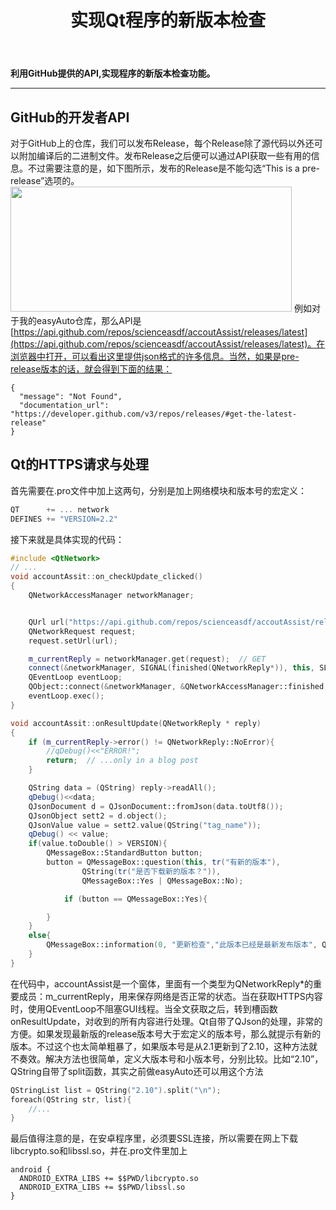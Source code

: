 ﻿---
title: 实现Qt程序的新版本检查
categories:
- Programming
tags:
- 网络 
- 安卓开发 
- Qt 
updated: 2018-12-17 
---
<script type="text/x-mathjax-config">
  		MathJax.Hub.Config({tex2jax: {inlineMath: [['$','$'], ['\\(','\\)']]},
  							TeX: { equationNumbers: {  autoNumber: "AMS"  },
     							   extensions: ["AMSmath.js"]}
  		});
		</script>
 <script type="text/javascript" src="https://cdn.mathjax.org/mathjax/latest/MathJax.js?config=TeX-AMS-MML_HTMLorMML"></script>
**利用GitHub提供的API,实现程序的新版本检查功能。**

---

## GitHub的开发者API
对于GitHub上的仓库，我们可以发布Release，每个Release除了源代码以外还可以附加编译后的二进制文件。发布Release之后便可以通过API获取一些有用的信息。不过需要注意的是，如下图所示，发布的Release是不能勾选“This is a pre-release”选项的。
<img src="{{ site.url }}/assets//blog_images/release.png" width="450px" height="200px"/>
例如对于我的easyAuto仓库，那么API是[https://api.github.com/repos/scienceasdf/accoutAssist/releases/latest](https://api.github.com/repos/scienceasdf/accoutAssist/releases/latest)。在浏览器中打开，可以看出这里提供json格式的许多信息。当然，如果是pre-release版本的话，就会得到下面的结果：
```
{
  "message": "Not Found",
  "documentation_url": "https://developer.github.com/v3/repos/releases/#get-the-latest-release"
}
```
## Qt的HTTPS请求与处理
首先需要在.pro文件中加上这两句，分别是加上网络模块和版本号的宏定义：
```c++
QT      += ... network
DEFINES += "VERSION=2.2"
```
接下来就是具体实现的代码：
```c++
#include <QtNetwork>
// ...
void accountAssit::on_checkUpdate_clicked()
{
    QNetworkAccessManager networkManager;


    QUrl url("https://api.github.com/repos/scienceasdf/accoutAssist/releases/latest");
    QNetworkRequest request;
    request.setUrl(url);

    m_currentReply = networkManager.get(request);  // GET
    connect(&networkManager, SIGNAL(finished(QNetworkReply*)), this, SLOT(onResultUpdate(QNetworkReply*)));
    QEventLoop eventLoop;
    QObject::connect(&networkManager, &QNetworkAccessManager::finished, &eventLoop, &QEventLoop::quit);
    eventLoop.exec();
}

void accountAssit::onResultUpdate(QNetworkReply * reply)
{
    if (m_currentReply->error() != QNetworkReply::NoError){
        //qDebug()<<"ERROR!";
        return;  // ...only in a blog post
    }

    QString data = (QString) reply->readAll();
    qDebug()<<data;
    QJsonDocument d = QJsonDocument::fromJson(data.toUtf8());
    QJsonObject sett2 = d.object();
    QJsonValue value = sett2.value(QString("tag_name"));
    qDebug() << value;
    if(value.toDouble() > VERSION){
        QMessageBox::StandardButton button;
        button = QMessageBox::question(this, tr("有新的版本"),
                QString(tr("是否下载新的版本？")),
                QMessageBox::Yes | QMessageBox::No);

            if (button == QMessageBox::Yes){

        }
    }
    else{
        QMessageBox::information(0, "更新检查","此版本已经是最新发布版本", QMessageBox::Yes);
    }
}
```
在代码中，accountAssist是一个窗体，里面有一个类型为QNetworkReply*的重要成员：m_currentReply，用来保存网络是否正常的状态。当在获取HTTPS内容时，使用QEventLoop不阻塞GUI线程。当全文获取之后，转到槽函数onResultUpdate，对收到的所有内容进行处理。Qt自带了QJson的处理，非常的方便。如果发现最新版的release版本号大于宏定义的版本号，那么就提示有新的版本。不过这个也太简单粗暴了，如果版本号是从2.1更新到了2.10，这种方法就不奏效。解决方法也很简单，定义大版本号和小版本号，分别比较。比如“2.10”，QString自带了split函数，其实之前做easyAuto还可以用这个方法
```c++
QStringList list = QString("2.10").split("\n");
foreach(QString str, list){
	//...
}
```
最后值得注意的是，在安卓程序里，必须要SSL连接，所以需要在网上下载libcrypto.so和libssl.so，并在.pro文件里加上
```
android {
  ANDROID_EXTRA_LIBS += $$PWD/libcrypto.so
  ANDROID_EXTRA_LIBS += $$PWD/libssl.so
}
```
